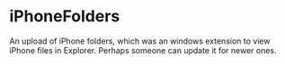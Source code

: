 # iPhoneFolders
An upload of iPhone folders, which was an windows extension to view iPhone files in Explorer. Perhaps someone can update it for newer ones.

